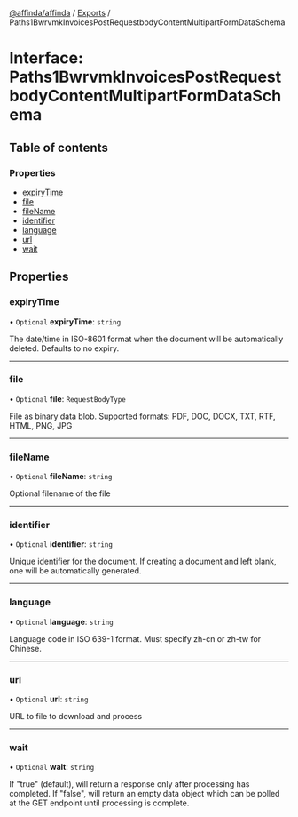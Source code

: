[@affinda/affinda](../README.md) / [Exports](../modules.md) / Paths1BwrvmkInvoicesPostRequestbodyContentMultipartFormDataSchema

# Interface: Paths1BwrvmkInvoicesPostRequestbodyContentMultipartFormDataSchema

## Table of contents

### Properties

- [expiryTime](Paths1BwrvmkInvoicesPostRequestbodyContentMultipartFormDataSchema.md#expirytime)
- [file](Paths1BwrvmkInvoicesPostRequestbodyContentMultipartFormDataSchema.md#file)
- [fileName](Paths1BwrvmkInvoicesPostRequestbodyContentMultipartFormDataSchema.md#filename)
- [identifier](Paths1BwrvmkInvoicesPostRequestbodyContentMultipartFormDataSchema.md#identifier)
- [language](Paths1BwrvmkInvoicesPostRequestbodyContentMultipartFormDataSchema.md#language)
- [url](Paths1BwrvmkInvoicesPostRequestbodyContentMultipartFormDataSchema.md#url)
- [wait](Paths1BwrvmkInvoicesPostRequestbodyContentMultipartFormDataSchema.md#wait)

## Properties

### expiryTime

• `Optional` **expiryTime**: `string`

The date/time in ISO-8601 format when the document will be automatically deleted.  Defaults to no expiry.

___

### file

• `Optional` **file**: `RequestBodyType`

File as binary data blob. Supported formats: PDF, DOC, DOCX, TXT, RTF, HTML, PNG, JPG

___

### fileName

• `Optional` **fileName**: `string`

Optional filename of the file

___

### identifier

• `Optional` **identifier**: `string`

Unique identifier for the document. If creating a document and left blank, one will be automatically generated.

___

### language

• `Optional` **language**: `string`

Language code in ISO 639-1 format. Must specify zh-cn or zh-tw for Chinese.

___

### url

• `Optional` **url**: `string`

URL to file to download and process

___

### wait

• `Optional` **wait**: `string`

If "true" (default), will return a response only after processing has completed. If "false", will return an empty data object which can be polled at the GET endpoint until processing is complete.
